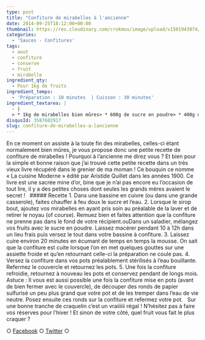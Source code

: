 ```yaml
---
type: post
title: "Confiture de mirabelles à l'ancienne"
date: 2014-09-25T18:12:00+00:00
thumbnail: https://res.cloudinary.com/crokmou/image/upload/v1501943874/confiture-mirabelle-recette-crokmou-blog-culinaire.jpg
categories: 
  - 'Sauces - Confitures'
tags: 
  - aout
  - confiture
  - conserve
  - fruit
  - mirabelle
ingredient_qty: 
  - Pour 1kg de fruits
ingredient_temps: 
  - 'Préparation : 10 minutes  | Cuisson : 30 minutes'
ingredient_textarea: |
  - |
  > * 1kg de mirabelles bien mûres> * 600g de sucre en poudre> * 400g d'eau (facultatif selon la recette)
disqusId: 3587682917
slug: confiture-de-mirabelles-a-lancienne
---
```


En ce moment on assiste à la toute fin des mirabelles, celles-ci étant normalement bien mûres, je vous propose donc une petite recette de confiture de mirabelles ! Pourquoi à l’ancienne me direz vous ? Et bien pour la simple et bonne raison que j’ai trouvé cette petite recette dans un très vieux livre récupéré dans le grenier de ma moman ! Ce bouquin ce nomme « La cuisine Moderne » édité par Aristide Quillet dans les années 1900. Ce livre est une sacrée mine d’or, bine que je n’ai pas encore eu l’occasion de tout lire, il y a des petites choses dont seules les grands mères avaient le secret !   ##### Recette 1\. Dans une bassine en cuivre (ou dans une grande casserole), faites chauffer à feu doux le sucre et l’eau. 2\. Lorsque le sirop bout, ajoutez vos mirabelles en ayant pris soin au préalable de la laver et de retirer le noyau (of course). Remuez bien et faites attention que la confiture ne prenne pas dans le fond de votre récipient.ouDans un saladier, mélangez vos fruits avec le sucre en poudre. Laissez macérer pendant 10 à 12h dans un lieu frais puis versez le tout dans votre bassine à confiture. 3\. Laissez cuire environ 20 minutes en écumant de temps en temps la mousse. On sait que la confiture est cuite lorsque l’on en met quelques gouttes sur une assiette froide et qu’en retournant celle-ci la préparation ne coule pas. 4\. Versez la confiture dans vos pots préalablement stérilisés à l’eau bouillante. Refermez le couvercle et retournez les pots. 5\. Une fois la confiture refroidie, retournez à nouveau les pots et conservez pendant de longs mois. Astuce : Il vous est aussi possible une fois la confiture mise en pots (avant de bien fermer avec le couvercle), de découper des ronds de papier sulfurisé un peu plus grand que votre pot et de les tremper dans l’eau de vie neutre. Posez ensuite ces ronds sur la confiture et refermez votre pot.   Sur une bonne tranche de craquelin c’est un vraiiiiii régal ! N’hésitez pas à faire vos réserves pour l’hiver ! Et sinon de votre côté, quel fruit vous fait le plus craquer ?  

○ [Facebook](https://www.facebook.com/crokmou.blog) ○ [Twitter](https://twitter.com/Crokmou) ○